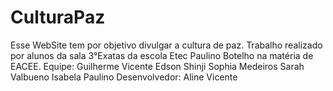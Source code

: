 # CulturaPaz
Esse WebSite tem por objetivo divulgar a cultura de paz.
Trabalho realizado por alunos da sala 3°Exatas da escola Etec Paulino Botelho na matéria de EACEE.
Equipe: 
  Guilherme Vicente
  Edson Shinji
  Sophia Medeiros
  Sarah Valbueno
  Isabela Paulino
Desenvolvedor:
  Aline Vicente
